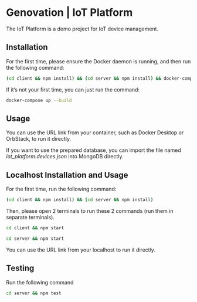 # Genovation | IoT Platform

The IoT Platform is a demo project for IoT device management.

## Installation

For the first time, please ensure the Docker daemon is running, and then run the following command:

```bash
(cd client && npm install) && (cd server && npm install) && docker-compose up --build
```

If it’s not your first time, you can just run the command:

```bash
docker-compose up --build
```

## Usage

You can use the URL link from your container, such as Docker Desktop or OrbStack, to run it directly.

If you want to use the prepared database, you can import the file named *iot_platform.devices.json* into MongoDB directly.

## Localhost Installation and Usage

For the first time, run the following command:

```bash
(cd client && npm install) && (cd server && npm install)
```

Then, please open 2 terminals to run these 2 commands (run them in separate terminals).
```bash
cd client && npm start
```
```bash
cd server && npm start
```

You can use the URL link from your localhost to run it directly.

## Testing

Run the following command
```bash
cd server && npm test
```